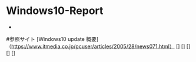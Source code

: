 # Windows10-Report
*

#参照サイト
[Windows10 update 概要]（https://www.itmedia.co.jp/pcuser/articles/2005/28/news071.html）
[]
[]
[]
[]
[]
